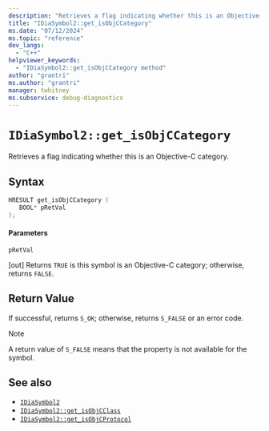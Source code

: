 ```yaml
---
description: "Retrieves a flag indicating whether this is an Objective-C category."
title: "IDiaSymbol2::get_isObjCCategory"
ms.date: "07/12/2024"
ms.topic: "reference"
dev_langs:
  - "C++"
helpviewer_keywords:
  - "IDiaSymbol2::get_isObjCCategory method"
author: "grantri"
ms.author: "grantri"
manager: twhitney
ms.subservice: debug-diagnostics
---
```

# `IDiaSymbol2::get_isObjCCategory`

Retrieves a flag indicating whether this is an Objective-C category.

## Syntax

```C++
HRESULT get_isObjCCategory ( 
   BOOL* pRetVal
);
```

#### Parameters

 `pRetVal`

[out] Returns `TRUE` is this symbol is an Objective-C category; otherwise, returns `FALSE`.

## Return Value

 If successful, returns `S_OK`; otherwise, returns `S_FALSE` or an error code.

> [!NOTE]
> A return value of `S_FALSE` means that the property is not available for the symbol.

## See also

- [`IDiaSymbol2`](../../debugger/debug-interface-access/idiasymbol2.md)
- [`IDiaSymbol2::get_isObjCClass`](../../debugger/debug-interface-access/idiasymbol2-get-isobjcclass.md)
- [`IDiaSymbol2::get_isObjCProtocol`](../../debugger/debug-interface-access/idiasymbol2-get-isobjcprotocol.md)
